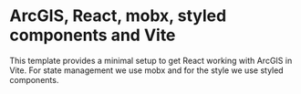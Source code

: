 # ArcGIS, React, mobx, styled components and Vite

This template provides a minimal setup to get React working with ArcGIS in Vite. For state management we use mobx and for the style we use styled components.
